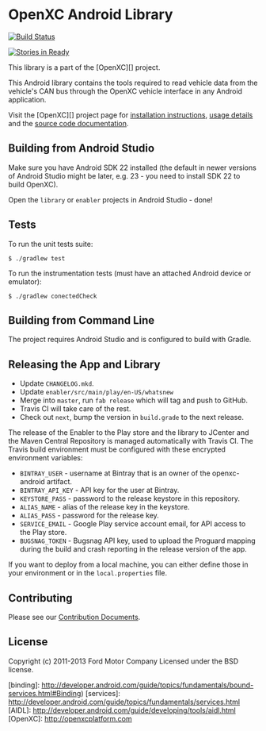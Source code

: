 OpenXC Android Library
=========================

[![Build Status](https://travis-ci.org/openxc/openxc-android.svg?branch=master)](https://travis-ci.org/openxc/openxc-android)

[![Stories in Ready](https://badge.waffle.io/openxc/openxc-android.png?label=ready&title=Ready)](http://waffle.io/openxc/openxc-android)

This library is a part of the [OpenXC][] project.

This Android library contains the tools required to read vehicle data from the
vehicle's CAN bus through the OpenXC vehicle interface in any Android
application.

Visit the [OpenXC][] project page for
[installation
instructions](http://openxcplatform.com/getting-started/library-installation.html),
[usage details](http://openxcplatform.com/android/api-guide.html) and the
[source code documentation](http://android.openxcplatform.com).

## Building from Android Studio

Make sure you have Android SDK 22 installed (the default in newer versions of
Android Studio might be later, e.g. 23 - you need to install SDK 22 to build
OpenXC).

Open the `library` or `enabler` projects in Android Studio - done!

## Tests

To run the unit tests suite:

    $ ./gradlew test

To run the instrumentation tests (must have an attached Android device or
emulator):

    $ ./gradlew conectedCheck

## Building from Command Line

The project requires Android Studio and is configured to build with Gradle.

## Releasing the App and Library

* Update `CHANGELOG.mkd`.
* Update `enabler/src/main/play/en-US/whatsnew`
* Merge into `master`, run `fab release` which will tag and push to GitHub.
* Travis CI will take care of the rest.
* Check out `next`, bump the version in `build.grade` to the next release.

The release of the Enabler to the Play store and the library to JCenter and the
Maven Central Repository is managed automatically with Travis CI. The Travis
build environment must be configured with these encrypted environment variables:

* `BINTRAY_USER` - username at Bintray that is an owner of the openxc-android artifact.
* `BINTRAY_API_KEY` - API key for the user at Bintray.
* `KEYSTORE_PASS` - password to the release keystore in this repository.
* `ALIAS_NAME` - alias of the release key in the keystore.
* `ALIAS_PASS` - password for the release key.
* `SERVICE_EMAIL` - Google Play service account email, for API access to the
    Play store.
* `BUGSNAG_TOKEN` - Bugsnag API key, used to upload the Proguard mapping
    during the build and crash reporting in the release version of the app.

If you want to deploy from a local machine, you can either define those in your
environment or in the `local.properties` file.

## Contributing

Please see our [Contribution Documents](https://github.com/openxc/openxc-android/blob/master/CONTRIBUTING.mkd).

## License

Copyright (c) 2011-2013 Ford Motor Company
Licensed under the BSD license.

[binding]: http://developer.android.com/guide/topics/fundamentals/bound-services.html#Binding)
[services]: http://developer.android.com/guide/topics/fundamentals/services.html
[AIDL]: http://developer.android.com/guide/developing/tools/aidl.html
[OpenXC]: http://openxcplatform.com
